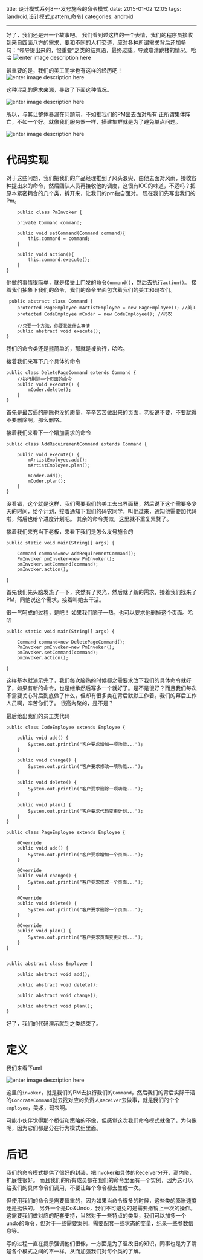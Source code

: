 title: 设计模式系列8---发号施令的命令模式
date: 2015-01-02 12:05
tags: [android,设计模式,pattern,命令]
categories: android

------

 好了，我们还是开一个故事吧。
我们看到过这样的一个表情，我们的程序员接收到来自四面八方的需求，要和不同的人打交道，应对各种所谓需求背后还加多句：“领导提出来的，恨重要“之类的结束语，最终过载，导致崩溃跳楼的情况。哈哈
![enter image description here](http://7xl9zd.com1.z0.glb.clouddn.com/75d0dc88d43f8794d129179bd31b0ef419d53ac2.jpg)

最重要的是，我们的美工同学也有这样的经历吧！
![enter image description here](http://7xl9zd.com1.z0.glb.clouddn.com/28010737_qP1k.jpg)

这种混乱的需求来源，导致了下面这种情况。

![enter image description here](http://7xl9zd.com1.z0.glb.clouddn.com/28010737_1RXA.jpg)

所以，与其让整体暴漏在问题前，不如推我们的PM出去面对所有
正所谓集体阵亡，不如一个好。就像我们服务器一样，搭建集群就是为了避免单点问题。

![enter image description here](http://7xl9zd.com1.z0.glb.clouddn.com/pm.jpg)

<!--more-->

# 代码实现

对于这些问题，我们把我们的产品经理推到了风头浪尖，由他去面对风雨，接收各种提出来的命令，然后团队人员再接收他的调度，这很有IOC的味道，不适吗？把原本紧密耦合的几个类，拆开来，让我们的pm独自面对。
现在我们先写出我们的Pm。

	    public class PmInvoker {

        private Command command;

        public void setCommand(Command command){
            this.command = command;
        }

        public void action(){
            this.command.execute();
        }
    }
他做的事情很简单，就是接受上门发的命令`Command()`，然后去执行`action()`。
接着我们抽象下我们的命令，我们的命令里面包含着我们的美工和码农们。

	 public abstract class Command {
        protected PageEmployee mArtistEmployee = new PageEmployee(); //美工
        protected CodeEmployee mCoder = new CodeEmployee(); //码农

        //只要一个方法，你要我做什么事情
        public abstract void execute();
    }
    
   我们的命令类还是挺简单的，那就是被执行，哈哈。

接着我们来写下几个具体的命令

	public class DeletePageCommand extends Command {
        //执行删除一个页面的命令
        public void execute() {
            mCoder.delete(); 
        }
    }
首先是最苦逼的删除也没的质量，辛辛苦苦做出来的页面，老板说不要，不要就得不要删除啊，那么删咯。

接着我们来看下一个增加需求的命令
	
    public class AddRequirementCommand extends Command {
        
        public void execute() {
            mArtistEmployee.add();
            mArtistEmployee.plan();
            
            mCoder.add();
            mCoder.plan();
        }
    }
没看错，这个就是这样，我们需要我们的美工去出界面稿，然后说下这个需要多少天的时间，给个计划，接着通知下我们的码农同学，叫他过来，通知他需要加代码啦，然后也给个进度计划吧。
其余的命令类似，这里就不重复累赘了。

接着我们来充当下老板，来看下我们是怎么发号施令的

    public static void main(String[] args) {
        
        Command command=new AddRequirementCommand();
        PmInvoker pmInvoker=new PmInvoker();
        pmInvoker.setCommand(command);
        pmInvoker.action();
                
    }
首先我们先头脑发热了一下，突然有了灵光，然后就了新的需求，接着我们找来了PM，同他说这个需求，接着叫她去干活。

很一气呵成的过程，是吧！
如果我们脑子一热，也可以要求他删掉这个页面。哈哈

	public static void main(String[] args) {

        Command command=new DeletePageCommand();
        PmInvoker pmInvoker=new PmInvoker();
        pmInvoker.setCommand(command);
        pmInvoker.action();

    }
这样基本就演示完了，我们每次脑热的时候都之需要求改下我们的具体命令就好了，如果有新的命令，也是继承然后写多一个就好了。是不是很好？而且我们每次不需要关心背后到底做了什么，但却有很多类在背后默默工作着。我们的幕后工作人员啊，辛苦你们了。
很高內聚的，是不是？
    

最后给出我们的员工类代码

	public class CodeEmployee extends Employee {

        public void add() {
            System.out.println("客户要求增加一项功能...");
        }

        public void change() {
            System.out.println("客户要求修改一项功能...");
        }

        public void delete() {
            System.out.println("客户要求删除一项功能...");
        }

        public void plan() {
            System.out.println("客户要求代码变更计划...");
        }
    }

    public class PageEmployee extends Employee {

        @Override
        public void add() {
            System.out.println("客户要求增加一个页面...");
        }

        @Override
        public void change() {
            System.out.println("客户要求修改一个页面...");
        }

        @Override
        public void delete() {
            System.out.println("客户要求删除一个页面...");
        }

        @Override
        public void plan() {
            System.out.println("客户要求页面变更计划...");
        }
    }


    public abstract class Employee {

        public abstract void add();

        public abstract void delete();

        public abstract void change();

        public abstract void plan();
    }
好了，我们的代码演示就到之类结束了。
# 定义
我们来看下uml

![enter image description here](http://7xl9zd.com1.z0.glb.clouddn.com/Screen%20Shot%202016-01-02%20at%2011.46.34.png)

这里的`invoker`，就是我们的PM去执行我们的`Command`，然后我们的背后实际干活的`ConcrateCommand`就去找对应的负责人`Receiver`去做事，就是我们的个个`employee`，美术，码农啊。

可能小伙伴觉得那个桥街和策略的不像，但感觉这次我们命令模式就像了，为何像呢，因为它们都是分在行为模式组里面。



# 后记
我们的命令模式提供了很好的封装，把Invoker和具体的Receiver分开，高内聚，扩展性很好。
而且我们的所有成员都在我们的命令里面有一个实例，因为这可以给我们的具体命令们调用，不要让每个命令都去生成一次。

但使用我们的命令是需要慎重的，因为如果当命令很多的时候，这些类的膨胀速度还是挺快的。
另外一个是Do&Undo，我们不可避免的是需要撤销上一次的操作。
这需要我们做对应的配套支持，当然对于一些特点的类型，我们可以加多一个undo的命令，但对于一些需要案例，需要配套一些状态的变量，纪录一些参数信息等。

写的过程一直在提示强调他们很像，一方面是为了温故旧的知识，同事也是为了清楚各个模式之间的不一样。从而加强我们对每个类的了解。
